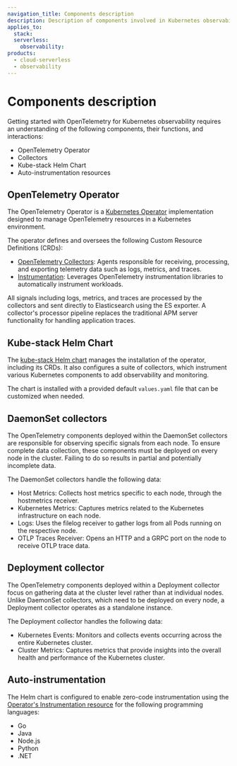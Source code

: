 ```yaml
---
navigation_title: Components description
description: Description of components involved in Kubernetes observability with OpenTelemetry, including Operator, Collectors, Helm Chart, and auto-instrumentation.
applies_to:
  stack:
  serverless:
    observability:
products:
  - cloud-serverless
  - observability
---
```


# Components description

Getting started with OpenTelemetry for Kubernetes observability requires an understanding of the following components, their functions, and interactions: 

- OpenTelemetry Operator
- Collectors
- Kube-stack Helm Chart
- Auto-instrumentation resources

## OpenTelemetry Operator

The OpenTelemetry Operator is a [Kubernetes Operator](https://kubernetes.io/docs/concepts/extend-kubernetes/operator/) implementation designed to manage OpenTelemetry resources in a Kubernetes environment.

The operator defines and oversees the following Custom Resource Definitions (CRDs):

- [OpenTelemetry Collectors](https://github.com/open-telemetry/opentelemetry-collector): Agents responsible for receiving, processing, and exporting telemetry data such as logs, metrics, and traces.
- [Instrumentation](https://opentelemetry.io/docs/kubernetes/operator/automatic): Leverages OpenTelemetry instrumentation libraries to automatically instrument workloads.

All signals including logs, metrics, and traces are processed by the collectors and sent directly to Elasticsearch using the ES exporter. A collector's processor pipeline replaces the traditional APM server functionality for handling application traces.

## Kube-stack Helm Chart

The [kube-stack Helm chart](https://github.com/open-telemetry/opentelemetry-helm-charts/tree/main/charts/opentelemetry-kube-stack) manages the installation of the operator, including its CRDs. It also configures a suite of collectors, which instrument various Kubernetes components to add observability and monitoring.

The chart is installed with a provided default `values.yaml` file that can be customized when needed.

## DaemonSet collectors

The OpenTelemetry components deployed within the DaemonSet collectors are responsible for observing specific signals from each node. To ensure complete data collection, these components must be deployed on every node in the cluster. Failing to do so results in partial and potentially incomplete data.

The DaemonSet collectors handle the following data:

- Host Metrics: Collects host metrics specific to each node, through the hostmetrics receiver.
- Kubernetes Metrics: Captures metrics related to the Kubernetes infrastructure on each node.
- Logs: Uses the filelog receiver to gather logs from all Pods running on the respective node.
- OTLP Traces Receiver: Opens an HTTP and a GRPC port on the node to receive OTLP trace data.

## Deployment collector

The OpenTelemetry components deployed within a Deployment collector focus on gathering data at the cluster level rather than at individual nodes. Unlike DaemonSet collectors, which need to be deployed on every node, a Deployment collector operates as a standalone instance.

The Deployment collector handles the following data:

- Kubernetes Events: Monitors and collects events occurring across the entire Kubernetes cluster.
- Cluster Metrics: Captures metrics that provide insights into the overall health and performance of the Kubernetes cluster.

## Auto-instrumentation

The Helm chart is configured to enable zero-code instrumentation using the [Operator's Instrumentation resource](https://github.com/open-telemetry/opentelemetry-operator/?tab=readme-ov-file#opentelemetry-auto-instrumentation-injection) for the following programming languages:

- Go
- Java
- Node.js
- Python
- .NET